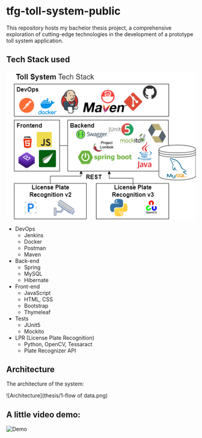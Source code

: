 # tfg-toll-system-public
This repository hosts my bachelor thesis project, a comprehensive exploration of cutting-edge technologies in the development of a prototype toll system application.

## Tech Stack used

![Tech stack](thesis/tech_stack_toll.png)

- DevOps
  - Jenkins
  - Docker
  - Postman
  - Maven
- Back-end
  - Spring
  - MySQL
  - Hibernate
- Front-end
  - JavaScript
  - HTML, CSS
  - Bootstrap
  - Thymeleaf
- Tests
  - JUnit5
  - Mockito
- LPR (License Plate Recognition)
  - Python, OpenCV, Tessaract
  - Plate Recognizer API
 
## Architecture
The architecture of the system:

![Architecture](thesis/1-flow of data.png)

## A little video demo:

![Demo]()

